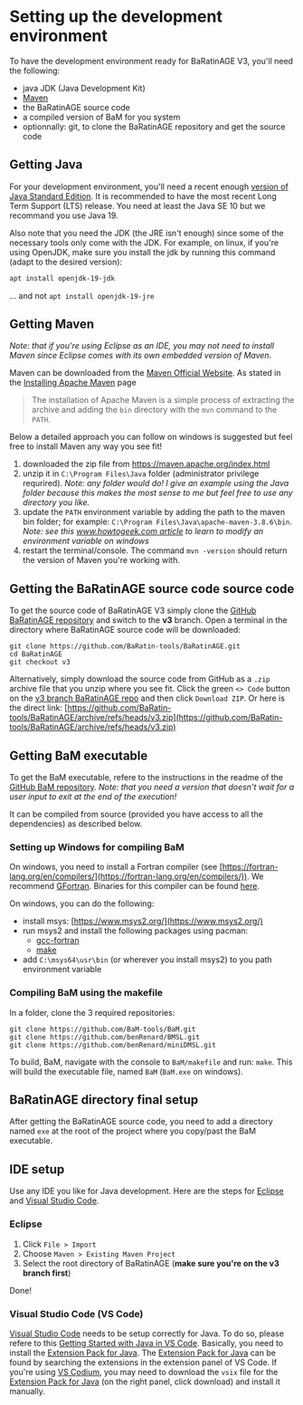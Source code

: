 # Setting up the development environment

To have the development environment ready for BaRatinAGE V3, you'll need the following:
- java JDK (Java Development Kit)
- [Maven](https://maven.apache.org/)
- the BaRatinAGE source code
- a compiled version of BaM for you system 
- optionnally: git, to clone the BaRatinAGE repository and get the source code

## Getting Java

For your development environment, you'll need a recent enough [version of Java Standard Edition](https://en.wikipedia.org/wiki/Java_version_history).
It is recommended to have the most recent Long Term Support (LTS) release.
You need at least the Java SE 10 but we recommand you use Java 19.

Also note that you need the JDK (the JRE isn't enough) since some of the necessary tools only come with the JDK.
For example, on linux, if you're using OpenJDK, make sure you install the jdk by running this command (adapt to the desired version):
```sh
apt install openjdk-19-jdk 
```
... and not `apt install openjdk-19-jre`

## Getting Maven

_Note: that if you're using Eclipse as an IDE, you may not need to install Maven since Eclipse comes with its own embedded version of Maven._

Maven can be downloaded from the [Maven Official Website](https://maven.apache.org/).
As stated in the [Installing Apache Maven]() page

> The installation of Apache Maven is a simple process of extracting the archive and adding the `bin` directory with the `mvn` command to the `PATH`.

Below a detailed approach you can follow on windows is suggested but feel free to install Maven any way you see fit!

1. downloaded the zip file from https://maven.apache.org/index.html
2. unzip it in `C:\Program Files\Java` folder (administrator privilege requrired). _Note: any folder would do! I give an example using the Java folder because this makes the most sense to me but feel free to use any directory you like._
3. update the `PATH` environment variable by adding the path to the maven bin folder; for example: `C:\Program Files\Java\apache-maven-3.8.6\bin`. _Note: see this [www.howtogeek.com article](https://www.howtogeek.com/787217/how-to-edit-environment-variables-on-windows-10-or-11/) to learn to modify an environment variable on windows_
4. restart the terminal/console. The command `mvn -version` should return the version of Maven you're working with.


## Getting the BaRatinAGE source code source code

To get the source code of BaRatinAGE V3 simply clone the [GitHub BaRatinAGE repository](https://github.com/BaRatin-tools/BaRatinAGE) and switch to the **v3** branch.
Open a terminal in the directory where BaRatinAGE source code will be downloaded:

```
git clone https://github.com/BaRatin-tools/BaRatinAGE.git
cd BaRatinAGE
git checkout v3
```

Alternatively, simply download the source code from GitHub as a `.zip` archive file that you unzip where you see fit.
Click the green `<> Code` button on the [v3 branch BaRatinAGE repo](https://github.com/BaRatin-tools/BaRatinAGE/tree/v3) and then click `Download ZIP`.
Or here is the direct link: [https://github.com/BaRatin-tools/BaRatinAGE/archive/refs/heads/v3.zip](https://github.com/BaRatin-tools/BaRatinAGE/archive/refs/heads/v3.zip)

## Getting BaM executable

To get the BaM executable, refere to the instructions in the readme of the [GitHub BaM repository](https://github.com/BaM-tools/BaM).
_Note: that you need a version that doesn't wait for a user input to exit at the end of the execution!_

It can be compiled from source (provided you have access to all the dependencies) as described below.

### Setting up Windows for compiling BaM

On windows, you need to install a Fortran compiler (see [https://fortran-lang.org/en/compilers/](https://fortran-lang.org/en/compilers/)).
We recommend [GFortran](https://gcc.gnu.org/fortran/).
Binaries for this compiler can be found [here](https://gcc.gnu.org/wiki/GFortranBinaries).

On windows, you can do the following:

- install msys: [https://www.msys2.org/](https://www.msys2.org/)
- run msys2 and install the following packages using pacman:
  - [gcc-fortran](https://packages.msys2.org/package/gcc-fortran)
  - [make](https://packages.msys2.org/package/make)
- add `C:\msys64\usr\bin` (or wherever you install msys2) to you path environment variable

### Compiling BaM using the makefile

In a folder, clone the 3 required repositories:

```shell
git clone https://github.com/BaM-tools/BaM.git
git clone https://github.com/benRenard/BMSL.git
git clone https://github.com/benRenard/miniDMSL.git
```

To build, BaM, navigate with the console to `BaM/makefile` and run: `make`.
This will build the executable file, named `BaM` (`BaM.exe` on windows).

## BaRatinAGE directory final setup

After getting the BaRatinAGE source code, you need to add a directory named `exe` at the root of the project where you copy/past the BaM executable.

## IDE setup

Use any IDE you like for Java development.
Here are the steps for [Eclipse](https://www.eclipse.org/downloads/) and [Visual Studio Code](https://code.visualstudio.com/).

### Eclipse

1. Click `File > Import`
2. Choose `Maven > Existing Maven Project`
3. Select the root directory of BaRatinAGE (**make sure you're on the v3 branch first**)

Done!

### Visual Studio Code (VS Code)

[Visual Studio Code](https://code.visualstudio.com/) needs to be setup correctly for Java.
To do so, please refere to this [Getting Started with Java in VS Code](https://code.visualstudio.com/docs/java/java-tutorial).
Basically, you need to install the [Extension Pack for Java](https://marketplace.visualstudio.com/items?itemName=vscjava.vscode-java-pack).
The [Extension Pack for Java](https://marketplace.visualstudio.com/items?itemName=vscjava.vscode-java-pack) can be found by searching the extensions in the extension panel of VS Code.
If you're using [VS Codium](https://vscodium.com/), you may need to download the `vsix` file for the [Extension Pack for Java](https://marketplace.visualstudio.com/items?itemName=vscjava.vscode-java-pack) (on the right panel, click download) and install it manually.

